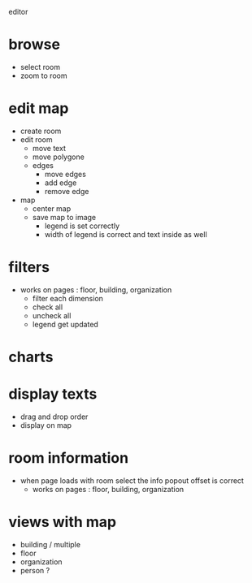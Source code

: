 editor




# browse
* select room
* zoom to room

# edit map
- create room
- edit room 
  - move text
  - move polygone
  - edges
    - move edges
    - add edge
    - remove edge
- map
  - center map
  - save map to image
    - legend is set correctly
    - width of legend is correct and text inside as well

# filters
- works on pages : floor, building, organization
  - filter each dimension
  - check all
  - uncheck all
  - legend get updated

# charts

# display texts
- drag and drop order
- display on map


# room information
- when page loads with room select the info popout offset is correct
  - works on pages : floor, building, organization

# views with map
- building / multiple
- floor
- organization
- person ?
